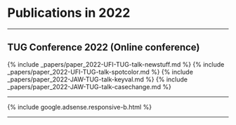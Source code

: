 

# Publications in 2022



<hr class="conference-start">

## TUG Conference 2022 (Online conference)

{% include _papers/paper_2022-UFI-TUG-talk-newstuff.md  %}
{% include _papers/paper_2022-UFI-TUG-talk-spotcolor.md  %}
{% include _papers/paper_2022-JAW-TUG-talk-keyval.md  %}
{% include _papers/paper_2022-JAW-TUG-talk-casechange.md %}

<hr class="conference-end">




<div class="row">{% include google.adsense.responsive-b.html %}</div><hr> 




